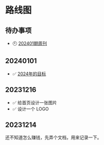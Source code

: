 # 路线图

## 待办事项

- 🕙 [202401期周刊](./hack/2024/week01)

## 20240101

- ✅ [2024年的目标](./resume)

## 20231216

- ✅ 给首页设计一张图片
- ✅ 设计一个 LOGO

## 20231214

还不知道怎么赚钱，先弄个文档，用来记录一下。
